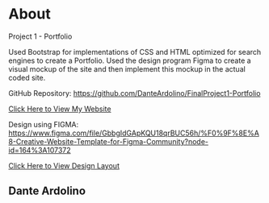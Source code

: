 # About


Project 1 - Portfolio

Used Bootstrap for implementations of CSS and HTML optimized for search engines to create a Portfolio. Used the design 
program Figma to create a visual mockup of the site and then implement this mockup in the actual coded site.

GitHub Repository: https://github.com/DanteArdolino/FinalProject1-Portfolio

[Click Here to View My Website](https://danteardolino.github.io/FinalProject1-Portfolio/)


Design using FIGMA: https://www.figma.com/file/GbbgIdGApKQU18qrBUC56h/%F0%9F%8E%A8-Creative-Website-Template-for-Figma-Community?node-id=164%3A107372


[Click Here to View Design Layout](https://www.figma.com/file/GbbgIdGApKQU18qrBUC56h/%F0%9F%8E%A8-Creative-Website-Template-for-Figma-Community?node-id=164%3A107372)
## Dante Ardolino

